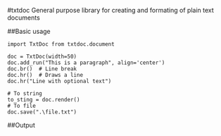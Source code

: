 #txtdoc
General purpose library for creating and formating of plain text documents

##Basic usage 

````
import TxtDoc from txtdoc.document

doc = TxtDoc(width=50)
doc.add_run("This is a paragraph", align='center')
doc.br()  # Line break
doc.hr()  # Draws a line
doc.hr("Line with optional text")

# To string
to_sting = doc.render()
# To file
doc.save(".\file.txt")

````

##Output